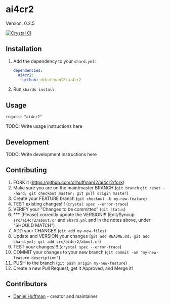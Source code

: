 # ai4cr2

Version: 0.2.5

[![Crystal CI](https://github.com/drhuffman12/ai4cr2/actions/workflows/crystal.yml/badge.svg)](https://github.com/drhuffman12/ai4cr2/actions/workflows/crystal.yml)

## Installation

1. Add the dependency to your `shard.yml`:

   ```yaml
   dependencies:
     ai4cr2:
       github: drhuffman12/ai4cr2
   ```

2. Run `shards install`

## Usage

```crystal
require "ai4cr2"
```

TODO: Write usage instructions here

## Development

TODO: Write development instructions here

## Contributing

1. FORK it (<https://github.com/drhuffman12/ai4cr2/fork>)
2. Make sure you are on the main/master BRANCH (`git branch`  `git reset --hard; git checkout master; git pull origin master`)
3. Create your FEATURE branch (`git checkout -b my-new-feature`)
4. TEST existing changes!!! (`crystal spec --error-trace`)
5. VERIFY your "Changes to be committed" (`git status`)
6. *** (Please) correctly update the VERSION!!! (Edit/Syncup `src/ai4cr2/about.cr` and `shard.yml` and in the notes above, under "SHOULD MATCH")
7. ADD your CHANGES (`git add my-new-files`)
8. Update and VERSION your changes (`git add README.md; git add shard.yml; git add src/ai4cr2/about.cr`)
9. TEST your changes!!! (`crystal spec --error-trace`)
10. COMMIT your changes to your new branch (`git commit -am 'my-new-feature description'`)
11. PUSH to the branch (`git push origin my-new-feature`)
12. Create a new Pull Request, get it Approved, and Merge it!

## Contributors

- [Daniel Huffman](https://github.com/drhuffman12) - creator and maintainer
